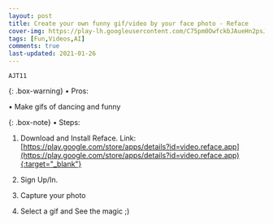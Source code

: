 ```yaml
---
layout: post
title: Create your own funny gif/video by your face photo - Reface
cover-img: https://play-lh.googleusercontent.com/C75pm0OwfckbJAueHn2psJXr43vF9CypVOHydVgRHA8JHXEFJbO479DIBpfUo1mc2Q=s200-rw
tags: [Fun,Videos,AI]
comments: true
last-updated: 2021-01-26
---
```


``AJT11``

{: .box-warning}
• Pros:

• Make gifs of dancing and funny

{: .box-note}
• Steps:

1. Download and Install Reface. 
   Link: [https://play.google.com/store/apps/details?id=video.reface.app](https://play.google.com/store/apps/details?id=video.reface.app){:target="_blank"}

2. Sign Up/In.

3. Capture your photo

4. Select a gif and See the magic ;)
